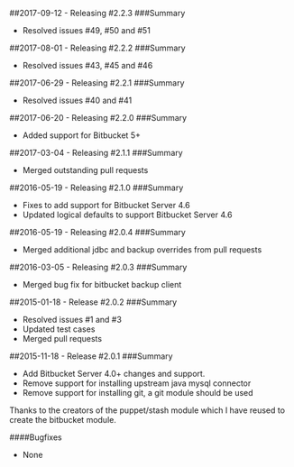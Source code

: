 ##2017-09-12 - Releasing #2.2.3
###Summary
- Resolved issues #49, #50 and #51

##2017-08-01 - Releasing #2.2.2
###Summary
- Resolved issues #43, #45 and #46

##2017-06-29 - Releasing #2.2.1
###Summary
- Resolved issues #40 and #41

##2017-06-20 - Releasing #2.2.0
###Summary
- Added support for Bitbucket 5+

##2017-03-04 - Releasing #2.1.1
###Summary
- Merged outstanding pull requests

##2016-05-19 - Releasing #2.1.0
###Summary
- Fixes to add support for Bitbucket Server 4.6
- Updated logical defaults to support Bitbucket Server 4.6

##2016-05-19 - Releasing #2.0.4
###Summary
- Merged additional jdbc and backup overrides from pull requests

##2016-03-05 - Releasing #2.0.3
###Summary
- Merged bug fix for bitbucket backup client

##2015-01-18 - Release #2.0.2
###Summary
- Resolved issues #1 and #3
- Updated test cases
- Merged pull requests

##2015-11-18 - Release #2.0.1
###Summary
- Add Bitbucket Server 4.0+ changes and support.
- Remove support for installing upstream java mysql connector
- Remove support for installing git, a git module should be used

Thanks to the creators of the puppet/stash module which I have reused to create the bitbucket module.

####Bugfixes
- None
